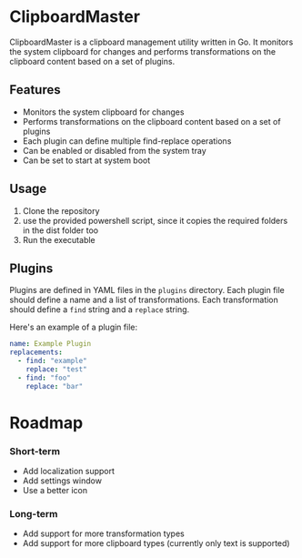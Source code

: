 # ClipboardMaster

ClipboardMaster is a clipboard management utility written in Go. It monitors the system clipboard for changes and performs transformations on the clipboard content based on a set of plugins.

## Features

- Monitors the system clipboard for changes
- Performs transformations on the clipboard content based on a set of plugins
- Each plugin can define multiple find-replace operations
- Can be enabled or disabled from the system tray
- Can be set to start at system boot

## Usage

1. Clone the repository
2. use the provided powershell script, since it copies the required folders in the dist folder too
3. Run the executable

## Plugins

Plugins are defined in YAML files in the `plugins` directory. Each plugin file should define a name and a list of transformations. Each transformation should define a `find` string and a `replace` string.

Here's an example of a plugin file:

```yaml
name: Example Plugin
replacements:
  - find: "example"
    replace: "test"
  - find: "foo"
    replace: "bar"
```

# Roadmap

### Short-term
- Add localization support
- Add settings window
- Use a better icon

### Long-term
- Add support for more transformation types
- Add support for more clipboard types (currently only text is supported)